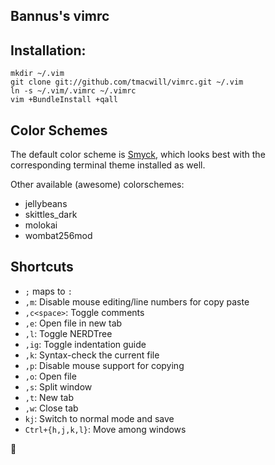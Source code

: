 Bannus's vimrc
---

## Installation:

    mkdir ~/.vim
    git clone git://github.com/tmacwill/vimrc.git ~/.vim
    ln -s ~/.vim/.vimrc ~/.vimrc
    vim +BundleInstall +qall

## Color Schemes

The default color scheme is [Smyck](https://github.com/hukl/Smyck-Color-Scheme/), which looks best with the corresponding terminal theme installed as well.

Other available (awesome) colorschemes:

* jellybeans
* skittles_dark
* molokai
* wombat256mod

## Shortcuts

* `;` maps to `:`
* `,m`: Disable mouse editing/line numbers for copy paste
* `,c<space>`: Toggle comments
* `,e`: Open file in new tab
* `,l`: Toggle NERDTree
* `,ig`: Toggle indentation guide
* `,k`: Syntax-check the current file
* `,p`: Disable mouse support for copying
* `,o`: Open file
* `,s`: Split window
* `,t`: New tab
* `,w`: Close tab
* `kj`: Switch to normal mode and save
* `Ctrl+{h,j,k,l}`: Move among windows

🏩

